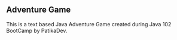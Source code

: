 ## Adventure Game

This is a text based Java Adventure Game created during Java 102 BootCamp by PatikaDev.

